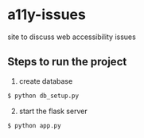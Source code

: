 # a11y-issues
site to discuss web accessibility issues

## Steps to run the project

1. create database
```bash
$ python db_setup.py
```

2. start the flask server
```bash
$ python app.py
```
